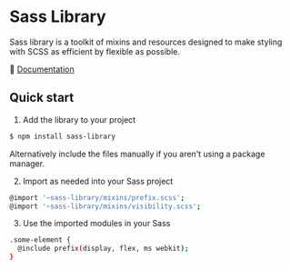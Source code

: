 # Sass Library

Sass library is a toolkit of mixins and resources designed to make styling with SCSS as efficient by flexible as possible.

📒 [Documentation](https://cam1.gitbook.io/sass-library/)

## Quick start

1. Add the library to your project

```bash
$ npm install sass-library
```

Alternatively include the files manually if you aren't using a package manager.

2. Import as needed into your Sass project

```bash
@import '~sass-library/mixins/prefix.scss';
@import '~sass-library/mixins/visibility.scss';
```

3. Use the imported modules in your Sass

```bash
.some-element {
  @include prefix(display, flex, ms webkit);
}
```
